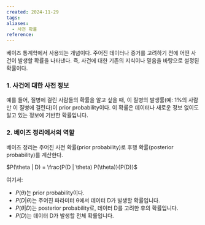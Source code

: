 ```yaml
---
created: 2024-11-29
tags: 
aliases:
  - 사전 확률
reference:
---
```

베이즈 통계학에서 사용되는 개념이다.
주어진 데이터나 증거를 고려하기 전에 어떤 사건이 발생할 확률을 나타낸다.
즉, 사건에 대한 기존의 지식이나 믿음을 바탕으로 설정된 확률이다.

### 1. 사건에 대한 사전 정보
예를 들어, 질병에 걸린 사람들의 확률을 알고 싶을 때, 이 질병의 발생률(예: 1%의 사람만 이 질병에 걸린다)이 prior probability이다. 이 확률은 데이터나 새로운 정보 없이도 알고 있는 정보에 기반한 확률입니다.

### 2.  베이즈 정리에서의 역할
베이즈 정리는 주어진 사전 확률(prior probability)로 후행 확률(posterior probability)를 계산한다.

$P(\theta | D) = \frac{P(D | \theta) P(\theta)}{P(D)}$

여기서:

- $P(θ)$는 prior probability이다.
- $P(D | θ)$는 주어진 파라미터 θ에서 데이터 D가 발생할 확률입니다.
- $P(θ | D)$는 posterior probability로, 데이터 D를 고려한 후의 확률입니다.
- $P(D)$는 데이터 D가 발생할 전체 확률입니다.

